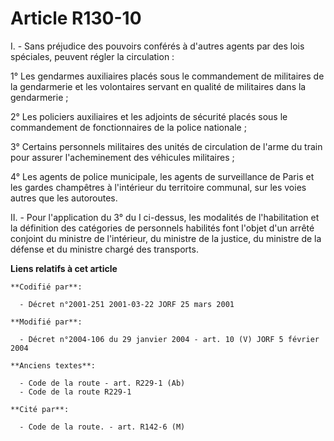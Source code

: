 # Article R130-10

I. - Sans préjudice des pouvoirs conférés à d'autres agents par des lois spéciales, peuvent régler la circulation :

1° Les gendarmes auxiliaires placés sous le commandement de militaires de la gendarmerie et les volontaires servant en
qualité de militaires dans la gendarmerie ;

2° Les policiers auxiliaires et les adjoints de sécurité placés sous le commandement de fonctionnaires de la police
nationale ;

3° Certains personnels militaires des unités de circulation de l'arme du train pour assurer l'acheminement des véhicules
militaires ;

4° Les agents de police municipale, les agents de surveillance de Paris et les gardes champêtres à l'intérieur du territoire
communal, sur les voies autres que les autoroutes.

II. - Pour l'application du 3° du I ci-dessus, les modalités de l'habilitation et la définition des catégories de personnels
habilités font l'objet d'un arrêté conjoint du ministre de l'intérieur, du ministre de la justice, du ministre de la défense
et du ministre chargé des transports.

**Liens relatifs à cet article**

	**Codifié par**:

	  - Décret n°2001-251 2001-03-22 JORF 25 mars 2001

	**Modifié par**:

	  - Décret n°2004-106 du 29 janvier 2004 - art. 10 (V) JORF 5 février 2004

	**Anciens textes**:

	  - Code de la route - art. R229-1 (Ab)
	  - Code de la route R229-1

	**Cité par**:

	  - Code de la route. - art. R142-6 (M)
